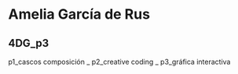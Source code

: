 # Amelia García de Rus
## 4DG_p3
p1_cascos composición _ 
p2_creative coding _ 
p3_gráfica interactiva

